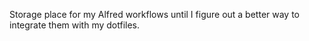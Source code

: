 Storage place for my Alfred workflows until I figure out a better way to integrate them with my dotfiles.
